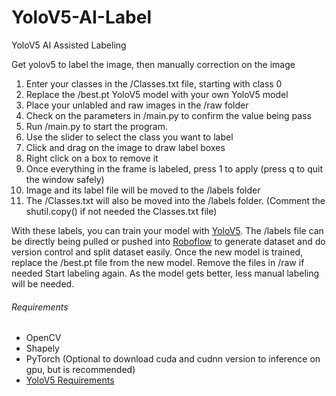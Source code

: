 # YoloV5-AI-Label
YoloV5 AI Assisted Labeling

Get yolov5 to label the image, then manually correction on the image

1. Enter your classes in the /Classes.txt file, starting with class 0
2. Replace the /best.pt YoloV5 model with your own YoloV5 model
3. Place your unlabled and raw images in the /raw folder
4. Check on the parameters in /main.py to confirm the value being pass
5. Run /main.py to start the program.
6. Use the slider to select the class you want to label
7. Click and drag on the image to draw label boxes
8. Right click on a box to remove it
9. Once everything in the frame is labeled, press 1 to apply (press q to quit the window safely)
10. Image and its label file will be moved to the /labels folder
11. The /Classes.txt will also be moved into the /labels folder. (Comment the shutil.copy() if not needed the Classes.txt file)

With these labels, you can train your model with [YoloV5](https://github.com/ultralytics). 
The /labels file can be directly being pulled or pushed into [Roboflow](https:app.roboflow.com) to generate dataset and do version control and split dataset easily.
Once the new model is trained, replace the /best.pt file from the new model.
Remove the files in /raw if needed
Start labeling again. As the model gets better, less manual labeling will be needed.


###### Requirements
- OpenCV
- Shapely
- PyTorch (Optional to download cuda and cudnn version to inference on gpu, but is recommended)
- [YoloV5 Requirements](https://github.com/ultralytics/yolov5/blob/master/requirements.txt)
